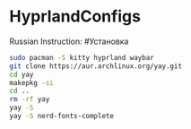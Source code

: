 # HyprlandConfigs
Russian Instruction:
#Установка
```bash
sudo pacman -S kitty hyprland waybar
git clone https://aur.archlinux.org/yay.git
cd yay
makepkg -si
cd ..
rm -rf yay
yay -S 
yay -S nerd-fonts-complete
```

